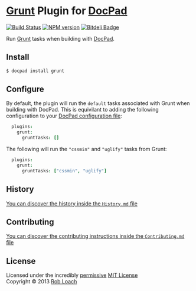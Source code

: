 # [Grunt](http://gruntjs.com) Plugin for [DocPad](http://docpad.org)

[![Build Status](https://secure.travis-ci.org/RobLoach/docpad-plugin-grunt.png?branch=master)](http://travis-ci.org/RobLoach/docpad-plugin-grunt "Check this project's build status on TravisCI")
[![NPM version](https://badge.fury.io/js/docpad-plugin-grunt.png)](http://badge.fury.io/js/docpad-plugin-grunt "View this project on NPM")
[![Bitdeli Badge](https://d2weczhvl823v0.cloudfront.net/RobLoach/docpad-plugin-grunt/trend.png)](https://bitdeli.com/free "Bitdeli Badge")

Run [Grunt](http://gruntjs.com) tasks when building with [DocPad](https://docpad.org).


## Install

```bash
$ docpad install grunt
```


## Configure

By default, the plugin will run the `default` tasks associated with Grunt when
building with DocPad. This is equivilant to adding the following configuration
to your [DocPad configuration file](http://docpad.org/docs/config):

```coffeescript
  plugins:
    grunt:
      gruntTasks: []
```

The following will run the `"cssmin"` and `"uglify"` tasks from Grunt:

```coffeescript
  plugins:
    grunt:
      gruntTasks: ["cssmin", "uglify"]
```


## History
[You can discover the history inside the `History.md` file](https://github.com/robloach/docpad-plugin-grunt/blob/master/History.md#files)


## Contributing
[You can discover the contributing instructions inside the `Contributing.md` file](https://github.com/robloach/docpad-plugin-grunt/blob/master/Contributing.md#files)


## License
Licensed under the incredibly [permissive](http://en.wikipedia.org/wiki/Permissive_free_software_licence) [MIT License](http://creativecommons.org/licenses/MIT/)
<br/>Copyright &copy; 2013 [Rob Loach](http://robloach.net)
